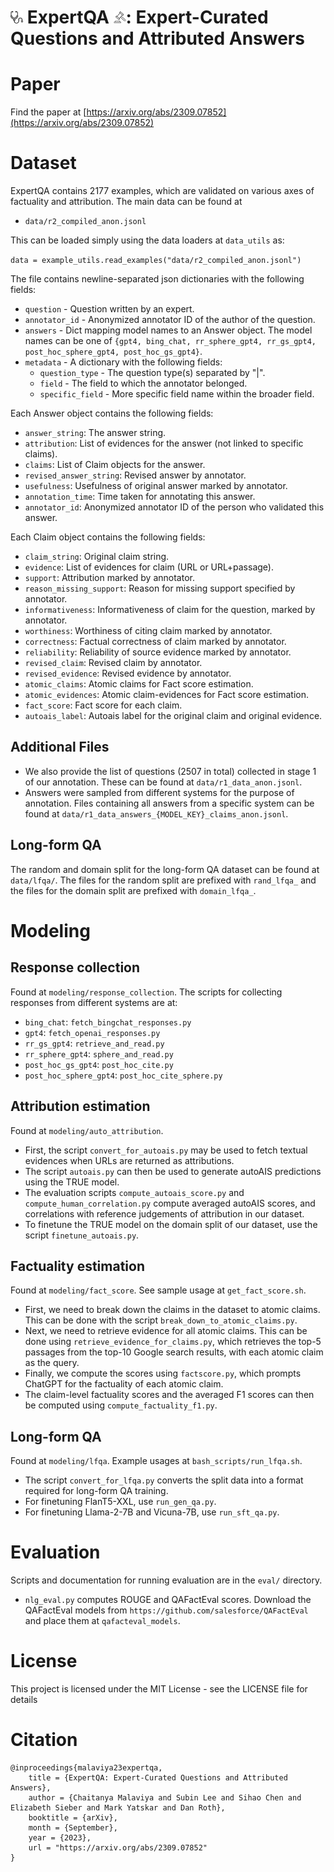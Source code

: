 # <img src="images/steth.png" alt="drawing" width="20"/> ExpertQA <img src="images/gavel.png" alt="drawing" width="20"/>: Expert-Curated Questions and Attributed Answers

# Paper
Find the paper at [https://arxiv.org/abs/2309.07852](https://arxiv.org/abs/2309.07852)

# Dataset

ExpertQA contains 2177 examples, which are validated on various axes of factuality and attribution. The main data can be found at 
* `data/r2_compiled_anon.jsonl`

This can be loaded simply using the data loaders at `data_utils` as:

```data = example_utils.read_examples("data/r2_compiled_anon.jsonl")```

The file contains newline-separated json dictionaries with the following fields:
* `question` - Question written by an expert.
* `annotator_id` - Anonymized annotator ID of the author of the question.
* `answers` - Dict mapping model names to an Answer object. The model names can be one of `{gpt4, bing_chat, rr_sphere_gpt4, rr_gs_gpt4, post_hoc_sphere_gpt4, post_hoc_gs_gpt4}`. 
* `metadata` - A dictionary with the following fields:
    * `question_type` - The question type(s) separated by "|".
    * `field` - The field to which the annotator belonged.
    * `specific_field` - More specific field name within the broader field.

Each Answer object contains the following fields:
* `answer_string`: The answer string.
* `attribution`: List of evidences for the answer (not linked to specific claims).
* `claims`: List of Claim objects for the answer.
* `revised_answer_string`: Revised answer by annotator.
* `usefulness`: Usefulness of original answer marked by annotator.
* `annotation_time`: Time taken for annotating this answer.
* `annotator_id`: Anonymized annotator ID of the person who validated this answer.

Each Claim object contains the following fields:
* `claim_string`: Original claim string.
* `evidence`: List of evidences for claim (URL or URL+passage).
* `support`: Attribution marked by annotator.
* `reason_missing_support`: Reason for missing support specified by annotator.
* `informativeness`: Informativeness of claim for the question, marked by annotator.
* `worthiness`: Worthiness of citing claim marked by annotator.
* `correctness`: Factual correctness of claim marked by annotator.
* `reliability`: Reliability of source evidence marked by annotator.
* `revised_claim`: Revised claim by annotator.
* `revised_evidence`: Revised evidence by annotator.
* `atomic_claims`: Atomic claims for Fact score estimation.
* `atomic_evidences`: Atomic claim-evidences for Fact score estimation.
* `fact_score`: Fact score for each claim.
* `autoais_label`: Autoais label for the original claim and original evidence.

## Additional Files

* We also provide the list of questions (2507 in total) collected in stage 1 of our annotation. These can be found at `data/r1_data_anon.jsonl`.
* Answers were sampled from different systems for the purpose of annotation. Files containing all answers from a specific system can be found at `data/r1_data_answers_{MODEL_KEY}_claims_anon.jsonl`.

## Long-form QA

The random and domain split for the long-form QA dataset can be found at `data/lfqa/`. The files for the random split are prefixed with `rand_lfqa_` and the files for the domain split are prefixed with `domain_lfqa_`.

# Modeling

## Response collection

Found at `modeling/response_collection`. The scripts for collecting responses from different systems are at:
* `bing_chat`: `fetch_bingchat_responses.py`
* `gpt4`: `fetch_openai_responses.py`
* `rr_gs_gpt4`: `retrieve_and_read.py`
* `rr_sphere_gpt4`: `sphere_and_read.py`
* `post_hoc_gs_gpt4`: `post_hoc_cite.py`
* `post_hoc_sphere_gpt4`: `post_hoc_cite_sphere.py`

## Attribution estimation

Found at `modeling/auto_attribution`.
* First, the script `convert_for_autoais.py` may be used to fetch textual evidences when URLs are returned as attributions.
* The script `autoais.py` can then be used to generate autoAIS predictions using the TRUE model.
* The evaluation scripts `compute_autoais_score.py` and `compute_human_correlation.py` compute averaged autoAIS scores, and correlations with reference judgements of attribution in our dataset.
* To finetune the TRUE model on the domain split of our dataset, use the script `finetune_autoais.py`.

## Factuality estimation

Found at `modeling/fact_score`. See sample usage at `get_fact_score.sh`.
* First, we need to break down the claims in the dataset to atomic claims. This can be done with the script `break_down_to_atomic_claims.py`.
* Next, we need to retrieve evidence for all atomic claims. This can be done using `retrieve_evidence_for_claims.py`, which retrieves the top-5 passages from the top-10 Google search results, with each atomic claim as the query.
* Finally, we compute the scores using `factscore.py`, which prompts ChatGPT for the factuality of each atomic claim.
* The claim-level factuality scores and the averaged F1 scores can then be computed using `compute_factuality_f1.py`.

## Long-form QA

Found at `modeling/lfqa`. Example usages at `bash_scripts/run_lfqa.sh`.
* The script `convert_for_lfqa.py` converts the split data into a format required for long-form QA training.
* For finetuning FlanT5-XXL, use `run_gen_qa.py`.
* For finetuning Llama-2-7B and Vicuna-7B, use `run_sft_qa.py`.

# Evaluation

Scripts and documentation for running evaluation are in the `eval/` directory.
* `nlg_eval.py` computes ROUGE and QAFactEval scores. Download the QAFactEval models from `https://github.com/salesforce/QAFactEval` and place them at `qafacteval_models`.

# License
This project is licensed under the MIT License - see the LICENSE file for details

# Citation
```
@inproceedings{malaviya23expertqa,
    title = {ExpertQA: Expert-Curated Questions and Attributed Answers},
    author = {Chaitanya Malaviya and Subin Lee and Sihao Chen and Elizabeth Sieber and Mark Yatskar and Dan Roth},
    booktitle = {arXiv},
    month = {September},
    year = {2023},
    url = "https://arxiv.org/abs/2309.07852"
}
```